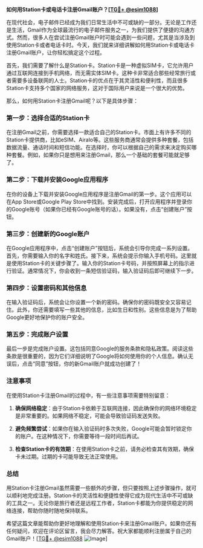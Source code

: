 **如何用Station卡或电话卡注册Gmail账户？[[TG💪+ @esim1088](https://t.me/s/esim1088)]**

在现代社会，电子邮件已经成为我们日常生活中不可或缺的一部分。无论是工作还是生活，Gmail作为全球最流行的电子邮件服务之一，为我们提供了便捷的沟通方式。然而，很多人在尝试注册Gmail账户时可能会遇到一些问题，尤其是当涉及到使用Station卡或者电话卡时。今天，我们就来详细讲解如何用Station卡或电话卡注册Gmail账户，让你轻松搞定这个过程。

首先，我们需要了解什么是Station卡。Station卡是一种虚拟SIM卡，它允许用户通过互联网连接到手机网络，而无需实体SIM卡。这种卡非常适合那些经常旅行或者需要多设备联网的人士。Station卡的优点在于其灵活性和便利性，而且很多Station卡支持多个国家的网络服务，这对于国际用户来说是一个很大的优势。

那么，如何用Station卡注册Gmail呢？以下是具体步骤：

### 第一步：选择合适的Station卡

在注册Gmail之前，你需要选择一款适合自己的Station卡。市面上有许多不同的Station卡提供商，比如eSIM、Airalo等。这些服务商通常会提供多种套餐，包括数据流量、通话时间和短信功能。在选择时，你可以根据自己的需求来决定购买哪种套餐。例如，如果你只是想用来注册Gmail，那么一个基础的套餐可能就足够了。

### 第二步：下载并安装Google应用程序

在你的设备上下载并安装Google应用程序是注册Gmail的第一步。这个应用可以在App Store或Google Play Store中找到。安装完成后，打开应用程序并登录你的Google账号（如果你已经有Google账号的话）。如果没有，点击“创建账户”按钮。

### 第三步：创建新的Google账户

在Google应用程序中，点击“创建账户”按钮后，系统会引导你完成一系列设置。首先，你需要输入你的名字和姓氏。接下来，系统会提示你输入手机号码。这里就是使用Station卡的关键步骤了。输入你的Station卡号码，并按照屏幕上的指示进行验证。通常情况下，你会收到一条短信验证码，输入验证码后即可继续下一步。

### 第四步：设置密码和其他信息

在输入验证码后，系统会让你设置一个新的密码。确保你的密码既安全又容易记住。此外，你还需要填写一些其他的信息，比如生日和性别。这些信息是为了帮助Google更好地保护你的账户安全。

### 第五步：完成账户设置

最后一步是完成账户设置。这包括同意Google的服务条款和隐私政策。阅读这些条款是很重要的，因为它们详细说明了Google将如何使用你的个人信息。确认无误后，点击“同意”按钮，你的新Gmail账户就成功创建了！

### 注意事项

在使用Station卡注册Gmail的过程中，有一些注意事项需要特别留意：

1. **确保网络稳定**：由于Station卡依赖于互联网连接，因此确保你的网络环境稳定是非常重要的。如果网络不稳定，可能会导致验证码发送失败。
   
2. **避免频繁尝试**：如果你在输入验证码时多次失败，Google可能会暂时锁定你的账户。在这种情况下，你需要等待一段时间后再试。

3. **检查Station卡的有效期**：在使用Station卡之前，请务必检查其有效期，确保卡未过期。过期的卡可能导致无法正常使用。

### 总结

用Station卡注册Gmail虽然需要一些额外的步骤，但只要按照上述步骤操作，就可以顺利地完成注册。Station卡的灵活性和便捷性使得它成为现代生活中不可或缺的工具之一。无论你是旅行者还是远程工作者，Station卡都能为你提供稳定的网络连接，帮助你随时随地保持联系。

希望这篇文章能帮助你更好地理解和使用Station卡来注册Gmail账户。如果你还有任何疑问，欢迎在评论区留言，我会尽力解答。祝大家都能顺利注册属于自己的Gmail账户！[[TG💪+ @esim1088](https://t.me/s/esim1088) ![Image](https://i.postimg.cc/4NQfJmqS/Snipaste-2025-05-13-00-14-12.png)]